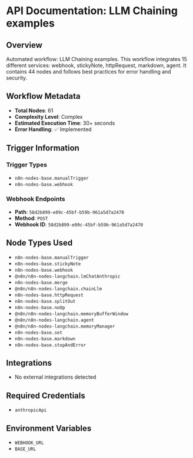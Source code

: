 # API Documentation: LLM Chaining examples

## Overview
Automated workflow: LLM Chaining examples. This workflow integrates 15 different services: webhook, stickyNote, httpRequest, markdown, agent. It contains 44 nodes and follows best practices for error handling and security.

## Workflow Metadata
- **Total Nodes**: 61
- **Complexity Level**: Complex
- **Estimated Execution Time**: 30+ seconds
- **Error Handling**: ✅ Implemented

## Trigger Information
### Trigger Types
- `n8n-nodes-base.manualTrigger`
- `n8n-nodes-base.webhook`

### Webhook Endpoints
- **Path**: `58d2b899-e09c-45bf-b59b-961a5d7a2470`
- **Method**: `POST`
- **Webhook ID**: `58d2b899-e09c-45bf-b59b-961a5d7a2470`


## Node Types Used
- `n8n-nodes-base.manualTrigger`
- `n8n-nodes-base.stickyNote`
- `n8n-nodes-base.webhook`
- `@n8n/n8n-nodes-langchain.lmChatAnthropic`
- `n8n-nodes-base.merge`
- `@n8n/n8n-nodes-langchain.chainLlm`
- `n8n-nodes-base.httpRequest`
- `n8n-nodes-base.splitOut`
- `n8n-nodes-base.noOp`
- `@n8n/n8n-nodes-langchain.memoryBufferWindow`
- `@n8n/n8n-nodes-langchain.agent`
- `@n8n/n8n-nodes-langchain.memoryManager`
- `n8n-nodes-base.set`
- `n8n-nodes-base.markdown`
- `n8n-nodes-base.stopAndError`

## Integrations
- No external integrations detected

## Required Credentials
- `anthropicApi`

## Environment Variables
- `WEBHOOK_URL`
- `BASE_URL`
